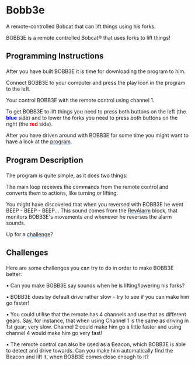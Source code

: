 # Bobb3e

A remote-controlled Bobcat that can lift things using his forks.

<?xml version="1.0" encoding="utf-8"?><ActivityCopyPaste fontsize="16" fontfamily="Verdana" xmlns="http://www.ni.com/ActivityRichTextDocument.xsd"><p>BOBB3E is a remote controlled Bobcat® that uses forks to lift things!</p></ActivityCopyPaste>


## <?xml version="1.0" encoding="utf-8"?><ActivityCopyPaste fontsize="16" fontfamily="Verdana" xmlns="http://www.ni.com/ActivityRichTextDocument.xsd"><p><b>Programming Instructions</b></p></ActivityCopyPaste>

<?xml version="1.0" encoding="utf-8"?><ActivityCopyPaste fontsize="16" fontfamily="Verdana" xmlns="http://www.ni.com/ActivityRichTextDocument.xsd"><p>After you have built BOBB3E it is time for downloading the program to him.</p><p /><p>Connect BOBB3E to your computer and press the play icon in the program to the left.</p><p /><p>Your control BOBB3E with the remote control using channel 1.</p><p /><p>To get BOBB3E to lift things you need to press both buttons on the left (the <font color="#0000FF"><b>blue</b></font> side) and to lower the forks you need to press both buttons on the right (the <font color="#FF0000"><b>red</b></font> side).</p><p /><p>After you have driven around with BOBB3E for some time you might want to have a look at the <font color="#337CBB"><u><a action="NavigateActivity-GoToNextSlide">program</a></u></font>.</p></ActivityCopyPaste>


## <?xml version="1.0" encoding="utf-8"?><ActivityCopyPaste fontsize="16" fontfamily="Verdana" xmlns="http://www.ni.com/ActivityRichTextDocument.xsd"><p><b>Program Description</b></p></ActivityCopyPaste>

<?xml version="1.0" encoding="utf-8"?><ActivityCopyPaste fontsize="16" fontfamily="Verdana" xmlns="http://www.ni.com/ActivityRichTextDocument.xsd"><p>The program is quite simple, as it does two things:</p><p /><p>The main loop receives the commands from the remote control and converts them to actions, like turning or lifting.</p><p /><p>You might have discovered that when you reversed with BOBB3E he went BEEP - BEEP - BEEP... This sound comes from the <font color="#337CBB"><u><a action="GoToProgram:RevAlarm.ev3p">RevAlarm</a></u></font> block, that monitors BOBB3E's movements and whenever he reverses the alarm sounds.</p><p /><p>Up for a <font color="#337CBB"><u><a action="NavigateActivity-GoToNextSlide">challenge</a></u></font>?</p></ActivityCopyPaste>


## <?xml version="1.0" encoding="utf-8"?><ActivityCopyPaste fontsize="16" fontfamily="Verdana" xmlns="http://www.ni.com/ActivityRichTextDocument.xsd"><p><b>Challenges</b></p></ActivityCopyPaste>

<?xml version="1.0" encoding="utf-8"?><ActivityCopyPaste fontsize="12" fontfamily="Verdana" xmlns="http://www.ni.com/ActivityRichTextDocument.xsd"><p>Here are some challenges you can try to do in order to make BOBB3E better:</p><p /><p>•  Can you make BOBB3E say sounds when he is lifting/lowering his forks?</p><p /><p>•  BOBB3E does by default drive rather slow - try to see if you can make him go faster!</p><p /><p>•  You could utilise that the remote has 4 channels and use that as different gears. Say, for instance, that when using Channel 1 is the same as driving in 1st gear; very slow. Channel 2 could make him go a little faster and using channel 4 would make him go very fast!</p><p /><p>•  The remote control can also be used as a Beacon, which BOBB3E is able to detect and drive towards. Can you make him automatically find the Beacon and lift it, when BOBB3E comes close enough to it?</p></ActivityCopyPaste>
